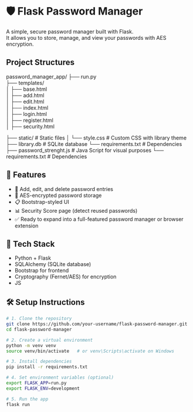 # 🛡️ Flask Password Manager

A simple, secure password manager built with Flask.  
It allows you to store, manage, and view your passwords with AES encryption.  

## Project Structures
password_manager_app/
├── run.py                
├── templates/            
│   ├── base.html          
│   ├── add.html         
│   ├── edit.html         
│   ├── index.html         
│   ├── login.html         
│   ├── register.html         
│   ├── security.html    

├── static/                # Static files
│   └── style.css          # Custom CSS with library theme
├── library.db             # SQLite database
└── requirements.txt       # Dependencies
├── password_strenght.js   # Java Script for visual purposes
└── requirements.txt       # Dependencies

## 🚀 Features

- 🔐 Add, edit, and delete password entries
- 🧊 AES-encrypted password storage
- 📋 Bootstrap-styled UI
- 📊 Security Score page (detect reused passwords)
- ✅ Ready to expand into a full-featured password manager or browser extension

## 🧠 Tech Stack

- Python + Flask
- SQLAlchemy (SQLite database)
- Bootstrap for frontend
- Cryptography (Fernet/AES) for encryption
- JS

## 🛠️ Setup Instructions

```bash
# 1. Clone the repository
git clone https://github.com/your-username/flask-password-manager.git
cd flask-password-manager

# 2. Create a virtual environment
python -m venv venv
source venv/bin/activate   # or venv\Scripts\activate on Windows

# 3. Install dependencies
pip install -r requirements.txt

# 4. Set environment variables (optional)
export FLASK_APP=run.py
export FLASK_ENV=development

# 5. Run the app
flask run
